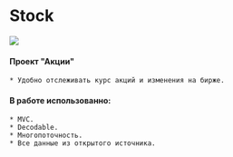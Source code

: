 # Stock
<img src="https://github.com/iMrOwl/Stock/blob/master/Image/41.png" align="center">

#### Проект "Акции"

    * Удобно отслеживать курс акций и изменения на бирже.

#### В работе использованно:
    * MVC.
    * Decodable.
    * Многопоточность.
    * Все данные из открытого источника.
